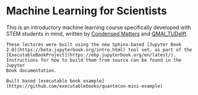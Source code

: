 # Machine Learning for Scientists

This is an introductory machine learning course specifically developed with STEM students in mind,
written by [Condensed Matters](https://twitter.com/UZHMat) and [QMAI_TUDelft](https://twitter.com/QMAI_TUDelft).


```{note}
These lectures were built using the new Sphinx-based [Jupyter Book
2.0](https://beta.jupyterbook.org/intro.html) tool set, as part of the
[ExecutableBookProject](https://ebp.jupyterbook.org/en/latest/).
Instructions for how to build them from source can be found in the Jupyter
Book documentation.

Built based [executable book example](https://github.com/executablebooks/quantecon-mini-example)
```
